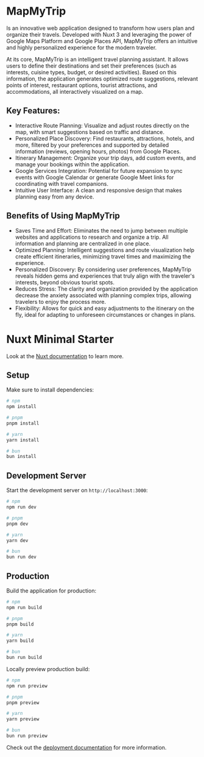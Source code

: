 # MapMyTrip

Is an innovative web application designed to transform how users plan and organize their travels. Developed with Nuxt 3 and leveraging the power of Google Maps Platform and Google Places API, MapMyTrip offers an intuitive and highly personalized experience for the modern traveler.

At its core, MapMyTrip is an intelligent travel planning assistant. It allows users to define their destinations and set their preferences (such as interests, cuisine types, budget, or desired activities). Based on this information, the application generates optimized route suggestions, relevant points of interest, restaurant options, tourist attractions, and accommodations, all interactively visualized on a map.

## Key Features:

- Interactive Route Planning: Visualize and adjust routes directly on the map, with smart suggestions based on traffic and distance.
- Personalized Place Discovery: Find restaurants, attractions, hotels, and more, filtered by your preferences and supported by detailed information (reviews, opening hours, photos) from Google Places.
- Itinerary Management: Organize your trip days, add custom events, and manage your bookings within the application.
- Google Services Integration: Potential for future expansion to sync events with Google Calendar or generate Google Meet links for coordinating with travel companions.
- Intuitive User Interface: A clean and responsive design that makes planning easy from any device.

## Benefits of Using MapMyTrip

- Saves Time and Effort: Eliminates the need to jump between multiple websites and applications to research and organize a trip. All information and planning are centralized in one place.
- Optimized Planning: Intelligent suggestions and route visualization help create efficient itineraries, minimizing travel times and maximizing the experience.
- Personalized Discovery: By considering user preferences, MapMyTrip reveals hidden gems and experiences that truly align with the traveler's interests, beyond obvious tourist spots.
- Reduces Stress: The clarity and organization provided by the application decrease the anxiety associated with planning complex trips, allowing travelers to enjoy the process more.
- Flexibility: Allows for quick and easy adjustments to the itinerary on the fly, ideal for adapting to unforeseen circumstances or changes in plans.

# Nuxt Minimal Starter

Look at the [Nuxt documentation](https://nuxt.com/docs/getting-started/introduction) to learn more.

## Setup

Make sure to install dependencies:

```bash
# npm
npm install

# pnpm
pnpm install

# yarn
yarn install

# bun
bun install
```

## Development Server

Start the development server on `http://localhost:3000`:

```bash
# npm
npm run dev

# pnpm
pnpm dev

# yarn
yarn dev

# bun
bun run dev
```

## Production

Build the application for production:

```bash
# npm
npm run build

# pnpm
pnpm build

# yarn
yarn build

# bun
bun run build
```

Locally preview production build:

```bash
# npm
npm run preview

# pnpm
pnpm preview

# yarn
yarn preview

# bun
bun run preview
```

Check out the [deployment documentation](https://nuxt.com/docs/getting-started/deployment) for more information.
